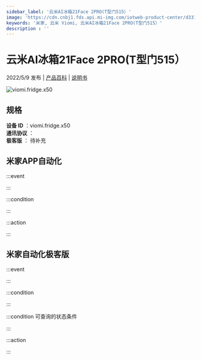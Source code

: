 ```yaml
---
sidebar_label: '云米AI冰箱21Face 2PRO(T型门515）'
image: 'https://cdn.cnbj1.fds.api.mi-img.com/iotweb-product-center/d3316d96bf77913b764f8acc2d98e03e_1650267961009.png?GalaxyAccessKeyId=AKVGLQWBOVIRQ3XLEW&Expires=9223372036854775807&Signature=qYWdsaZYzOxq+MaZWPmje/4K1zc='
keywords: '米家, 云米 Viomi, 云米AI冰箱21Face 2PRO(T型门515）'
description : ''
---
```

# 云米AI冰箱21Face 2PRO(T型门515）

2022/5/9 发布 | [产品百科](https://home.mi.com/webapp/content/baike/product/index.html?model=viomi.fridge.x50/) | [说明书](https://home.mi.com/views/introduction.html?model=viomi.fridge.x50&region=cn)

![viomi.fridge.x50](https://cdn.cnbj1.fds.api.mi-img.com/iotweb-product-center/d3316d96bf77913b764f8acc2d98e03e_1650267961009.png?GalaxyAccessKeyId=AKVGLQWBOVIRQ3XLEW&Expires=9223372036854775807&Signature=qYWdsaZYzOxq+MaZWPmje/4K1zc=)

## 规格  
> 
**设备 ID** ：viomi.fridge.x50  
**通讯协议** ：  
**极客版**  ： 待补充 


## 米家APP自动化  

:::event  

:::

:::condition  

:::

:::action   

:::

## 米家自动化极客版  

:::event  

:::

:::condition  

:::

:::condition 可查询的状态条件  

:::

:::action  

:::

        
